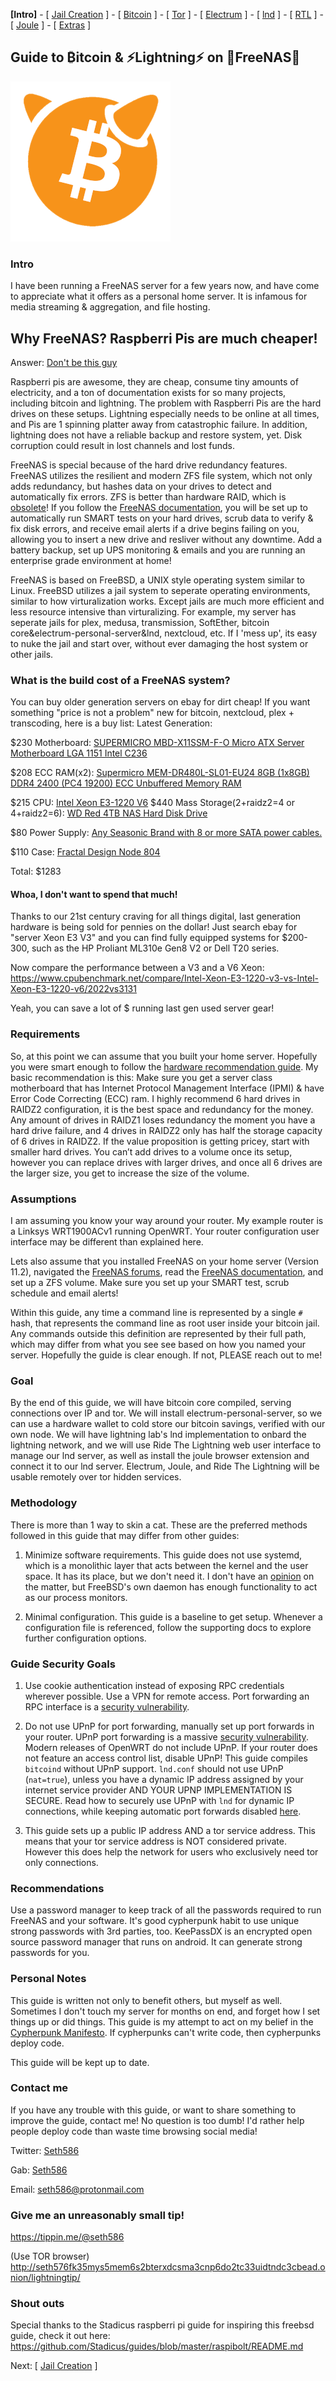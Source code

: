 **[Intro]** - [ [Jail Creation](freenas_1_jail_creation.md) ] - [ [Bitcoin](freenas_2_bitcoin.md) ] - [ [Tor](freenas_3_tor.md) ] - [ [Electrum](freenas_4_electrum.md) ] - [ [lnd](freenas_5_lnd.md) ] - [ [RTL](freenas_6_rtl.md) ] - [ [Joule](freenas_7_joule.md) ] - [ [Extras](extras.md) ]

## Guide to ₿itcoin & ⚡Lightning️⚡ on 🦈FreeNAS🦈

![FreeNAS_Jail](images/BTCBSDsmall.png) 

### Intro

I have been running a FreeNAS server for a few years now, and have come to appreciate what it offers as a personal home server. It is infamous for media streaming & aggregation, and file hosting.

## Why FreeNAS? Raspberri Pis are much cheaper!

Answer: [Don't be this guy](https://github.com/lightningnetwork/lnd/issues/1214)

Raspberri pis are awesome, they are cheap, consume tiny amounts of electricity, and a ton of documentation exists for so many projects, including bitcoin and lightning. The problem with Raspberri Pis are the hard drives on these setups. Lightning especially needs to be online at all times, and Pis are 1 spinning platter away from catastrophic failure. In addition, lightning does not have a reliable backup and restore system, yet. Disk corruption could result in lost channels and lost funds. 

FreeNAS is special because of the hard drive redundancy features. FreeNAS utilizes the resilient and modern ZFS file system, which not only adds redundancy, but hashes data on your drives to detect and automatically fix errors. ZFS is better than hardware RAID, which is [obsolete](http://newsvideo.su/tech/video/102062)! If you follow the [FreeNAS documentation](https://www.ixsystems.com/documentation/freenas/), you will be set up to automatically run SMART tests on your hard drives, scrub data to verify & fix disk errors, and receive email alerts if a drive begins failing on you, allowing you to insert a new drive and resliver without any downtime. Add a battery backup, set up UPS monitoring & emails and you are running an enterprise grade environment at home!

FreeNAS is based on FreeBSD, a UNIX style operating system similar to Linux. FreeBSD utilizes a jail system to seperate operating environments, similar to how virturalization works. Except jails are much more efficient and less resource intensive than virturalizing. For example, my server has seperate jails for plex, medusa, transmission, SoftEther, bitcoin core&electrum-personal-server&lnd, nextcloud, etc. If I 'mess up', its easy to nuke the jail and start over, without ever damaging the host system or other jails.

### What is the build cost of a FreeNAS system?
You can buy older generation servers on ebay for dirt cheap! If you want something "price is not a problem" new for bitcoin, nextcloud, plex + transcoding, here is a buy list:
Latest Generation:

$230 Motherboard:  [SUPERMICRO MBD-X11SSM-F-O Micro ATX Server Motherboard LGA 1151 Intel C236](https://www.newegg.com/Product/Product.aspx?Item=N82E16813183013)

$208 ECC RAM(x2):       [Supermicro MEM-DR480L-SL01-EU24 8GB (1x8GB) DDR4 2400 (PC4 19200) ECC Unbuffered Memory RAM](https://www.newegg.com/Product/Product.aspx?Item=9SIA7S67Y98853)

$215 CPU:           [Intel Xeon E3-1220 V6](https://www.newegg.com/Product/Product.aspx?Item=N82E16819117790)
$440 Mass Storage(2+raidz2=4 or 4+raidz2=6):       [WD Red 4TB NAS Hard Disk Drive](https://www.newegg.com/Product/Product.aspx?item=N82E16822236599)

$80 Power Supply:   [Any Seasonic Brand with 8 or more SATA power cables.](https://www.newegg.com/Product/Product.aspx?Item=9SIADZJ5W07067)

$110 Case:          [Fractal Design Node 804](https://www.newegg.com/Product/Product.aspx?Item=N82E16811352047)

Total: $1283

#### Whoa, I don't want to spend that much!
Thanks to our 21st century craving for all things digital, last generation hardware is being sold for pennies on the dollar! Just search ebay for "server Xeon E3 V3" and you can find fully equipped systems for $200-300, such as the HP Proliant ML310e Gen8 V2 or Dell T20 series.

Now compare the performance between a V3 and a V6 Xeon:
https://www.cpubenchmark.net/compare/Intel-Xeon-E3-1220-v3-vs-Intel-Xeon-E3-1220-v6/2022vs3131

Yeah, you can save a lot of $ running last gen used server gear!

### Requirements
So, at this point we can assume that you built your home server. Hopefully you were smart enough to follow the [hardware recommendation guide](https://forums.freenas.org/index.php?resources/hardware-recommendations-guide.12/). My basic recommendation is this: Make sure you get a server class motherboard that has Internet Protocol Management Interface (IPMI) & have Error Code Correcting (ECC) ram. I highly recommend 6 hard drives in RAIDZ2 configuration, it is the best space and redundancy for the money. Any amount of drives in RAIDZ1 loses redundancy the moment you have a hard drive failure, and 4 drives in RAIDZ2 only has half the storage capacity of 6 drives in RAIDZ2. If the value proposition is getting pricey, start with smaller hard drives. You can’t add drives to a volume once its setup, however you can replace drives with larger drives, and once all 6 drives are the larger size, you get to increase the size of the volume.

### Assumptions
I am assuming you know your way around your router. My example router is a Linksys WRT1900ACv1 running OpenWRT. Your router configuration user interface may be different than explained here.

Lets also assume that you installed FreeNAS on your home server (Version 11.2), navigated the [FreeNAS forums](http://forums.freenas.org/index.php), read the [FreeNAS documentation](https://www.ixsystems.com/documentation/freenas/), and set up a ZFS volume. Make sure you set up your SMART test, scrub schedule and email alerts!

Within this guide, any time a command line is represented by a single `#` hash, that represents the command line as root user inside your bitcoin jail. Any commands outside this definition are represented by their full path, which may differ from what you see see based on how you named your server. Hopefully the guide is clear enough. If not, PLEASE reach out to me!

### Goal
By the end of this guide, we will have bitcoin core compiled, serving connections over IP and tor. We will install electrum-personal-server, so we can use a hardware wallet to cold store our bitcoin savings, verified with our own node. We will have lightning lab's lnd implementation to onbard the lightning network, and we will use Ride The Lightning web user interface to manage our lnd server, as well as install the joule browser extension and connect it to our lnd server. Electrum, Joule, and Ride The Lightning will be usable remotely over tor hidden services.

### Methodology
There is more than 1 way to skin a cat. These are the preferred methods followed in this guide that may differ from other guides:

1. Minimize software requirements. This guide does not use systemd, which is a monolithic layer that acts between the kernel and the user space. It has its place, but we don't need it. I don't have an [opinion](https://muchweb.me/systemd-nsa-attempt/) on the matter, but FreeBSD's own daemon has enough functionality to act as our process monitors.

2. Minimal configuration. This guide is a baseline to get setup. Whenever a configuration file is referenced, follow the supporting docs to explore further configuration options.

### Guide Security Goals

1. Use cookie authentication instead of exposing RPC credentials wherever possible. Use a VPN for remote access. Port forwarding an RPC interface is a [security vulnerability](https://medium.com/@lukedashjr/cve-2018-20587-advisory-and-full-disclosure-a3105551e78b).

2. Do not use UPnP for port forwarding, manually set up port forwards in your router. UPnP port forwarding is a massive [security vulnerability](https://www.howtogeek.com/122487/htg-explains-is-upnp-a-security-risk/). Modern releases of OpenWRT do not include UPnP. If your router does not feature an access control list, disable UPnP! This guide compiles `bitcoind` without UPnP support. `lnd.conf` should not use UPnP (`nat=true`), unless you have a dynamic IP address assigned by your internet service provider AND YOUR UPNP IMPLEMENTATION IS SECURE. Read how to securely use UPnP with `lnd` for dynamic IP connections, while keeping automatic port forwards disabled [here](https://github.com/seth586/guides/blob/master/OpenWRT/upnp_natpmp.md).

3. This guide sets up a public IP address AND a tor service address. This means that your tor service address is NOT considered private. However this does help the network for users who exclusively need tor only connections. 

### Recommendations
Use a password manager to keep track of all the passwords required to run FreeNAS and your software. It's good cypherpunk habit to use unique strong passwords with 3rd parties, too. KeePassDX is an encrypted open source password manager that runs on android. It can generate strong passwords for you. 

### Personal Notes
This guide is written not only to benefit others, but myself as well. Sometimes I don't touch my server for months on end, and forget how I set things up or did things. This guide is my attempt to act on my belief in the [Cypherpunk Manifesto](https://www.activism.net/cypherpunk/manifesto.html). If cypherpunks can't write code, then cypherpunks deploy code.

This guide will be kept up to date. 

### Contact me
If you have any trouble with this guide, or want to share something to improve the guide, contact me! No question is too dumb! I'd rather help people deploy code than waste time browsing social media!

Twitter: [Seth586](https://twitter.com/seth586)

Gab: [Seth586](https://gab.com/seth586)

Email: seth586@protonmail.com

### Give me an unreasonably small tip!
https://tippin.me/@seth586

(Use TOR browser) http://seth576fk35mys5mem6s2bterxdcsma3cnp6do2tc33uidtndc3cbead.onion/lightningtip/

### Shout outs
Special thanks to the Stadicus raspberri pi guide for inspiring this freebsd guide, check it out here:
https://github.com/Stadicus/guides/blob/master/raspibolt/README.md

Next: [ [Jail Creation](freenas_1_jail_creation.md) ]
